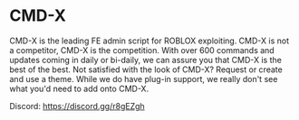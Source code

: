# CMD-X
CMD-X is the leading FE admin script for ROBLOX exploiting. CMD-X is not a competitor, CMD-X is the competition.
With over 600 commands and updates coming in daily or bi-daily, we can assure you that CMD-X is the best of the best.
Not satisfied with the look of CMD-X? Request or create and use a theme.
While we do have plug-in support, we really don't see what you'd need to add onto CMD-X.

Discord: https://discord.gg/r8gEZgh
